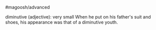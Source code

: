 #magoosh/advanced

diminutive (adjective): very small 
When he put on his father's suit and shoes, his appearance was that of a diminutive youth. 
